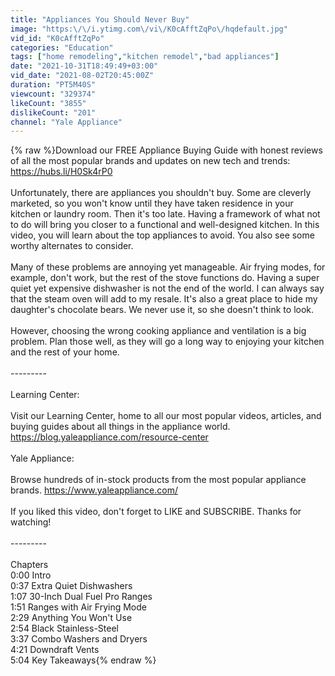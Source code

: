 ```yaml
---
title: "Appliances You Should Never Buy"
image: "https:\/\/i.ytimg.com\/vi\/K0cAfftZqPo\/hqdefault.jpg"
vid_id: "K0cAfftZqPo"
categories: "Education"
tags: ["home remodeling","kitchen remodel","bad appliances"]
date: "2021-10-31T18:49:49+03:00"
vid_date: "2021-08-02T20:45:00Z"
duration: "PT5M40S"
viewcount: "329374"
likeCount: "3855"
dislikeCount: "201"
channel: "Yale Appliance"
---
```

{% raw %}Download our FREE Appliance Buying Guide with honest reviews of all the most popular brands and updates on new tech and trends: <br /><a rel="nofollow" target="blank" href="https://hubs.li/H0Sk4rP0">https://hubs.li/H0Sk4rP0</a><br /><br />Unfortunately, there are appliances you shouldn't buy. Some are cleverly marketed, so you won't know until they have taken residence in your kitchen or laundry room. Then it's too late. Having a framework of what not to do will bring you closer to a functional and well-designed kitchen. In this video, you will learn about the top appliances to avoid. You also see some worthy alternates to consider.<br /><br />Many of these problems are annoying yet manageable. Air frying modes, for example, don't work, but the rest of the stove functions do. Having a super quiet yet expensive dishwasher is not the end of the world. I can always say that the steam oven will add to my resale. It's also a great place to hide my daughter's chocolate bears. We never use it, so she doesn't think to look. <br /><br />However, choosing the wrong cooking appliance and ventilation is a big problem. Plan those well, as they will go a long way to enjoying your kitchen and the rest of your home.  <br /><br />---------<br /><br />Learning Center:<br /><br />Visit our Learning Center, home to all our most popular videos, articles, and buying guides about all things in the appliance world. <a rel="nofollow" target="blank" href="https://blog.yaleappliance.com/resource-center">https://blog.yaleappliance.com/resource-center</a><br /><br />Yale Appliance:<br /><br />Browse hundreds of in-stock products from the most popular appliance brands. <a rel="nofollow" target="blank" href="https://www.yaleappliance.com/">https://www.yaleappliance.com/</a><br /><br />If you liked this video, don't forget to LIKE and SUBSCRIBE. Thanks for watching!<br /><br />---------<br /><br />Chapters<br />0:00 Intro<br />0:37 Extra Quiet Dishwashers<br />1:07 30-Inch Dual Fuel Pro Ranges<br />1:51 Ranges with Air Frying Mode<br />2:29 Anything You Won't Use<br />2:54 Black Stainless-Steel<br />3:37 Combo Washers and Dryers<br />4:21 Downdraft Vents<br />5:04 Key Takeaways{% endraw %}
